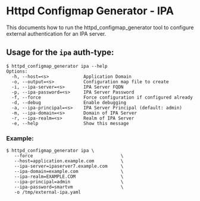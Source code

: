 # Httpd Configmap Generator - IPA

This documents how to run the httpd\_configmap\_generator tool to configure external authentication
for an IPA server.


## Usage for the `ipa` auth-type:

```
$ httpd_configmap_generator ipa --help
Options:
  -h, --host=<s>             Application Domain
  -o, --output=<s>           Configuration map file to create
  -i, --ipa-server=<s>       IPA Server FQDN
  -p, --ipa-password=<s>     IPA Server Password
  -f, --force                Force configuration if configured already
  -d, --debug                Enable debugging
  -a, --ipa-principal=<s>    IPA Server Principal (default: admin)
  -m, --ipa-domain=<s>       Domain of IPA Server
  -r, --ipa-realm=<s>        Realm of IPA Server
  -e, --help                 Show this message
```

### Example:

```
$ httpd_configmap_generator ipa \
   --force                                 \
   --host=application.example.com          \
   --ipa-server=ipaserver7.example.com     \
   --ipa-domain=example.com                \
   --ipa-realm=EXAMPLE.COM                 \
   --ipa-principal=admin                   \
   --ipa-password=smartvm                  \
   -o /tmp/external-ipa.yaml
```
